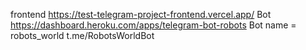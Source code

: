 frontend https://test-telegram-project-frontend.vercel.app/
Bot https://dashboard.heroku.com/apps/telegram-bot-robots
Bot name = robots_world
t.me/RobotsWorldBot
